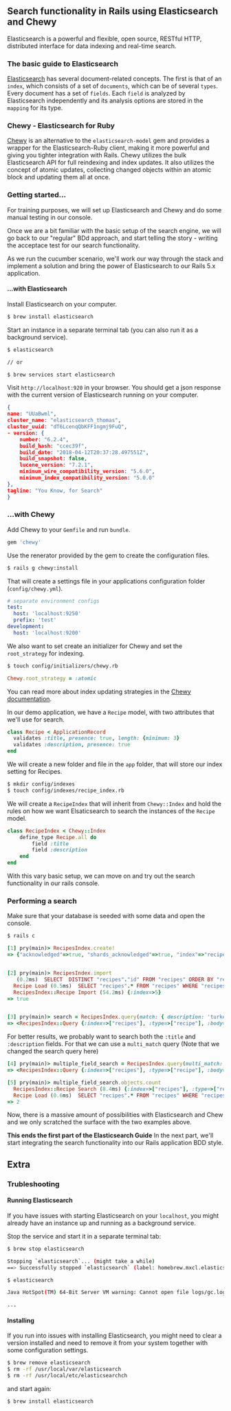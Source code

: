 ## Search functionality in Rails using Elasticsearch and Chewy

Elasticsearch is a powerful and flexible, open source, RESTful HTTP, distributed interface for data indexing and real-time search.

### The basic guide to Elasticsearch
[Elasticsearch](https://www.elastic.co/) has several document-related concepts. The first is that of an `index`, which consists of a set of `documents`, which can be of several `types`. Every document has a set of `fields`. Each `field` is analyzed by Elasticsearch independently and its analysis options are stored in the `mapping` for its type.  

### Chewy - Elasticsearch for Ruby 
[Chewy](https://github.com/toptal/chewy) is an alternative to the `elasticsearch-model` gem and provides a wrapper for the Elasticsearch-Ruby client, making it more powerful and giving you tighter integration with Rails. Chewy utilizes the bulk Elasticsearch API for full reindexing and index updates. It also utilizes the concept of atomic updates, collecting changed objects within an atomic block and updating them all at once. 

### Getting started...

For training purposes, we will set up Elasticsearch and Chewy and do some manual testing in our console. 

Once we are a bit familiar with the basic setup of the search engine, we will go back to our "regular" BDd approach, and start telling the story - writing the acceptace test for our search functionality. 

As we run the cucumber scenario, we'll work our way through the stack and implement a solution and bring the power of Elasticsearch to our Rails 5.x application. 

#### ...with Elasticsearch

Install Elasticsearch on your computer. 

```bash
$ brew install elasticsearch
```

Start an instance in a separate terminal tab (you can also run it as a background service).

```bash
$ elasticsearch

// or 

$ brew services start elasticsearch
```

Visit `http://localhost:920` in your browser. You should get a json response with the current version of Elasticsearch running on your computer. 

```json
{
name: "UUaBwml",
cluster_name: "elasticsearch_thomas",
cluster_uuid: "dT6LcenqQbKFF1ngmj9FuQ",
- version: {
    number: "6.2.4",
    build_hash: "ccec39f",
    build_date: "2018-04-12T20:37:28.497551Z",
    build_snapshot: false,
    lucene_version: "7.2.1",
    minimum_wire_compatibility_version: "5.6.0",
    minimum_index_compatibility_version: "5.0.0"
},
tagline: "You Know, for Search"
}
```

### ...with Chewy

Add Chewy to your `Gemfile` and run `bundle`.

```ruby
gem 'chewy'
```

Use the renerator provided by the gem to create the configuration files. 

```bash
$ rails g chewy:install
```

That will create a settings file in your applications configuration folder (`config/chewy.yml`).

```yaml
# separate environment configs
test:
  host: 'localhost:9250'
  prefix: 'test'
development:
  host: 'localhost:9200'
```

We also want to set create an initializer for Chewy and set the `root_strategy` for indexing.

```bash 
$ touch config/initializers/chewy.rb
```

```ruby
Chewy.root_strategy = :atomic
```

You can read more about index updating strategies in the [Chewy documentation](https://github.com/toptal/chewy#index-update-strategies).

In our demo application, we have a `Recipe` model, with two attributes that we'll use for search. 

```ruby
class Recipe < ApplicationRecord
  validates :title, presence: true, length: {minimum: 3}
  validates :description, presence: true
end
```

We will create a new folder and file in the `app` folder, that will store our index setting for Recipes. 

```bash 
$ mkdir config/indexes
$ touch config/indexes/recipe_index.rb
```

We will create a `RecipeIndex` that will inherit from `Chewy::Index` and hold the rules on how we want Elsaticsearch to search the instances of the `Recipe` model. 

```ruby
class RecipeIndex < Chewy::Index
    define_type Recipe.all do 
        field :title
        field :description
    end
end
```

With this vary basic setup, we can move on and try out the search functionality in our rails console. 

### Performing a search

Make sure that your database is seeded with some data and open the console.

```bash
$ rails c
```

```ruby
[1] pry(main)> RecipesIndex.create!
=> {"acknowledged"=>true, "shards_acknowledged"=>true, "index"=>"recipes"}


[2] pry(main)> RecipesIndex.import
   (0.2ms)  SELECT  DISTINCT "recipes"."id" FROM "recipes" ORDER BY "recipes"."id" ASC LIMIT $1  [["LIMIT", 1000]]
  Recipe Load (0.5ms)  SELECT "recipes".* FROM "recipes" WHERE "recipes"."id" IN (1, 2, 3, 4, 5)
  RecipesIndex::Recipe Import (54.2ms) {:index=>5}
=> true


[3] pry(main)> search = RecipesIndex.query(match: { description: 'turkey ketchup'} )
=> <RecipesIndex::Query {:index=>["recipes"], :type=>["recipe"], :body=>{:query=>{:match=>{:description=>"turkey ketchup"}}}}>

```

For better results, we probably want to search both the `:title` and `:description` fields. For that we can use a `multi_match` query (Note that we changed the search query here)

```ruby
[4] pry(main)> multiple_field_search = RecipesIndex.query(multi_match: { query: 'turkey Meat', fields: [:title, :description], type: :cross_fields} )
=> <RecipesIndex::Query {:index=>["recipes"], :type=>["recipe"], :body=>{:query=>{:multi_match=>{:query=>"turkey Meat", :fields=>[:title, :description], :type=>:cross_fields}}}}>

[5] pry(main)> multiple_field_search.objects.count
  RecipesIndex::Recipe Search (8.4ms) {:index=>["recipes"], :type=>["recipe"], :body=>{:query=>{:multi_match=>{:query=>"turkey Meat", :fields=>[:title, :description], :type=>:cross_fields}}}}
  Recipe Load (0.6ms)  SELECT "recipes".* FROM "recipes" WHERE "recipes"."id" IN (2, 4)
=> 2

```

Now, there is a massive amount of possibilities with Elasticsearch and Chew and we only scratched the surface with the two examples above. 

**This ends the first part of the Elasticsearch Guide** In the next part, we'll start integrating the search functionality into our Rails application BDD style. 

## Extra

### Trubleshooting

#### Running Elasticsearch

If you have issues with starting Elasticsearch on your `localhost`, you might already have an instance up and running as a background service. 

Stop the service and start it in a separate terminal tab:
```bash
$ brew stop elasticsearch

Stopping `elasticsearch`... (might take a while)
==> Successfully stopped `elasticsearch` (label: homebrew.mxcl.elasticsearch)

$ elasticsearch

Java HotSpot(TM) 64-Bit Server VM warning: Cannot open file logs/gc.log due to No such file or directory

...
```

#### Installing

If you run into issues with installing Elasticsearch, you might need to clear a version installed and need to remove it from your system together with some configuration settings.

```bash
$ brew remove elasticsearch
$ rm -rf /usr/local/var/elasticsearch
$ rm -rf /usr/local/etc/elasticsearchch
```
and start again:

```bash
$ brew install elasticsearch
```
